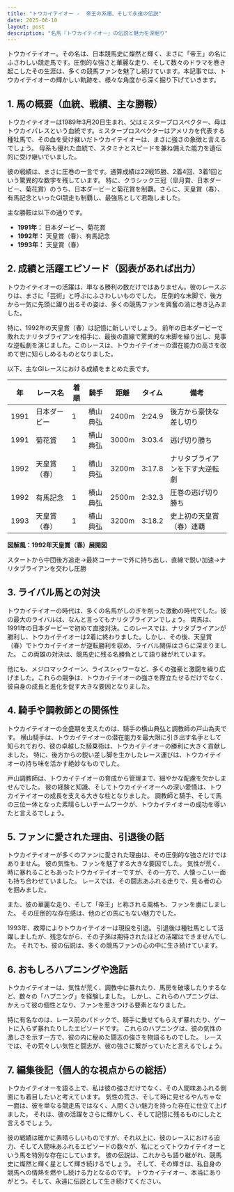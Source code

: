 ```yaml
---
title: "トウカイテイオー -  帝王の系譜、そして永遠の伝説"
date: 2025-08-10
layout: post
description: "名馬『トウカイテイオー』の伝説と魅力を深堀り"
---
```


トウカイテイオー。その名は、日本競馬史に燦然と輝く、まさに「帝王」の名にふさわしい競走馬です。圧倒的な強さと華麗な走り、そして数々のドラマを巻き起こしたその生涯は、多くの競馬ファンを魅了し続けています。本記事では、トウカイテイオーの輝かしい軌跡を、様々な角度から深く掘り下げていきます。


## 1. 馬の概要（血統、戦績、主な勝鞍）

トウカイテイオーは1989年3月20日生まれ、父はミスタープロスペクター、母はトウカイパレスという血統です。ミスタープロスペクターはアメリカを代表する種牡馬で、その血を受け継いだトウカイテイオーは、まさに強さの象徴と言えるでしょう。 母系も優れた血統で、スタミナとスピードを兼ね備えた能力を遺伝的に受け継いでいました。

彼の戦績は、まさに圧巻の一言です。通算成績は22戦15勝、2着4回、3着1回という驚異的な数字を残しています。  特に、クラシック三冠（皐月賞、日本ダービー、菊花賞）のうち、日本ダービーと菊花賞を制覇。さらに、天皇賞（春）、有馬記念といったGI競走も制覇し、最強馬として君臨しました。

主な勝鞍は以下の通りです。

* **1991年：** 日本ダービー、菊花賞
* **1992年：** 天皇賞（春）、有馬記念
* **1993年：** 天皇賞（春）


## 2. 成績と活躍エピソード（図表があれば出力）

トウカイテイオーの活躍は、単なる勝利の数だけではありません。彼のレースぶりは、まさに「芸術」と呼ぶにふさわしいものでした。  圧倒的な末脚で、後方から一気に先頭に躍り出るその姿は、多くの競馬ファンを興奮の渦に巻き込みました。

特に、1992年の天皇賞（春）は記憶に新しいでしょう。  前年の日本ダービーで敗れたナリタブライアンを相手に、最後の直線で驚異的な末脚を繰り出し、見事な逆転劇を演じました。このレースは、トウカイテイオーの潜在能力の高さを改めて世に知らしめるものとなりました。

以下、主なGIレースにおける成績をまとめた表です。

| 年 | レース名         | 着順 | 騎手      | 距離   | タイム      | 備考                                  |
|---|-----------------|-----|-----------|-------|------------|---------------------------------------|
| 1991 | 日本ダービー       | 1   | 横山典弘   | 2400m | 2:24.9      | 後方から豪快な差し切り                     |
| 1991 | 菊花賞           | 1   | 横山典弘   | 3000m | 3:03.4      | 逃げ切り勝ち                             |
| 1992 | 天皇賞（春）     | 1   | 横山典弘   | 3200m | 3:17.8      | ナリタブライアンを下す大逆転劇             |
| 1992 | 有馬記念         | 1   | 横山典弘   | 2500m | 2:32.3      | 圧巻の逃げ切り勝ち                         |
| 1993 | 天皇賞（春）     | 1   | 横山典弘   | 3200m | 3:18.2      | 史上初の天皇賞（春）連覇                    |


**図解風：1992年天皇賞（春）展開図**

スタートから中団後方追走→最終コーナーで外に持ち出し、直線で鋭い加速→ナリタブライアンを交わし圧勝


## 3. ライバル馬との対決

トウカイテイオーの時代は、多くの名馬がしのぎを削った激動の時代でした。彼の最大のライバルは、なんと言ってもナリタブライアンでしょう。  両馬は、1991年の日本ダービーで初めて直接対決。このレースでは、ナリタブライアンが勝利し、トウカイテイオーは2着に終わりました。しかし、その後、天皇賞（春）でトウカイテイオーが逆転勝利を収め、ライバル関係はさらに深まりました。  この両雄の対決は、競馬史に残る名勝負として語り継がれています。

他にも、メジロマックイーン、ライスシャワーなど、多くの強豪と激闘を繰り広げました。これらの競争は、トウカイテイオーの強さを際立たせるだけでなく、彼自身の成長と進化を促す大きな要因となりました。


## 4. 騎手や調教師との関係性

トウカイテイオーの全盛期を支えたのは、騎手の横山典弘と調教師の戸山為夫です。  横山騎手は、トウカイテイオーの潜在能力を最大限に引き出す名手として知られており、彼の卓越した騎乗術は、トウカイテイオーの勝利に大きく貢献しました。  特に、後方からの鋭い差し脚を生かしたレース運びは、トウカイテイオーの持ち味を活かす絶妙なものでした。

戸山調教師は、トウカイテイオーの育成から管理まで、細やかな配慮を欠かしませんでした。  彼の経験と知識、そしてトウカイテイオーへの深い愛情は、トウカイテイオーの成長を支える大きな柱となりました。  調教師と騎手、そして馬の三位一体となった素晴らしいチームワークが、トウカイテイオーの成功を導いたと言えるでしょう。


## 5. ファンに愛された理由、引退後の話

トウカイテイオーが多くのファンに愛された理由は、その圧倒的な強さだけではありません。  彼の気性も、ファンを魅了する大きな要因でした。  気性が荒く、時に暴れることもあったトウカイテイオーですが、その一方で、人懐っこい一面も持ち合わせていました。  レースでは、その闘志あふれる走りで、見る者の心を掴みました。

また、彼の華麗な走り、そして「帝王」と称される風格も、ファンを虜にしました。  その圧倒的な存在感は、他のどの馬にもない魅力でした。

1993年、故障によりトウカイテイオーは現役を引退。  引退後は種牡馬として活躍しましたが、残念ながら、その子孫は期待されたほどの活躍はできませんでした。 それでも、彼の伝説は、多くの競馬ファンの心の中に生き続けています。


## 6. おもしろハプニングや逸話

トウカイテイオーは、気性が荒く、調教中に暴れたり、馬房を破壊したりするなど、数々の「ハプニング」を経験しました。  しかし、これらのハプニングは、かえって彼の個性となり、ファンを惹きつける要素となりました。

特に有名なのは、レース前のパドックで、騎手に乗せてもらえず暴れたり、ゲートに入らず暴れたりしたエピソードです。  これらのハプニングは、彼の気性の激しさを示す一方で、彼の内に秘めた闘志の強さを物語るものでした。  レースでは、その荒々しい気性と闘志が、彼の強さに繋がっていたと言えるでしょう。


## 7. 編集後記（個人的な視点からの総括）

トウカイテイオーを語る上で、私は彼の強さだけでなく、その人間味あふれる側面にも着目したいと考えています。  気性の荒さ、そして時に見せるやんちゃな一面は、彼を単なる競走馬ではなく、人間くさい魅力を持った存在に仕立て上げました。  それは、彼の活躍をさらに輝かしく、そして記憶に残るものにしたと言えるでしょう。

彼の戦績は確かに素晴らしいものですが、それ以上に、彼のレースにおける迫力、そして人間味あふれるエピソードの数々が、私にとってトウカイテイオーという馬を特別な存在にしています。  彼の伝説は、これからも語り継がれ、競馬史に燦然と輝く星として輝き続けるでしょう。  そして、その輝きは、私自身の競馬への情熱を燃やし続ける力となるのです。  トウカイテイオー、本当にありがとう。そして、永遠に伝説として生き続けてください。
